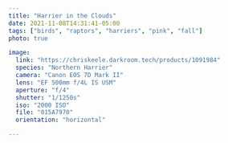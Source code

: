 ```yaml
---
title: "Harrier in the Clouds"
date: 2021-11-08T14:31:41-05:00
tags: ["birds", "raptors", "harriers", "pink", "fall"]
photo: true

image:
  link: "https://chriskeele.darkroom.tech/products/1091984"
  species: "Northern Harrier"
  camera: "Canon EOS 7D Mark II"
  lens: "EF 500mm f/4L IS USM"
  aperture: "f/4"
  shutter: "1/1250s"
  iso: "2000 ISO"
  file: "015A7970"
  orientation: "horizontal"

---
```

